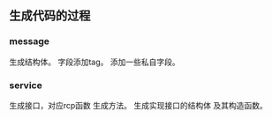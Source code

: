 ##  生成代码的过程
###   message
生成结构体。
字段添加tag。
添加一些私自字段。

###   service
生成接口，对应rcp函数 生成方法。
生成实现接口的结构体 及其构造函数。
